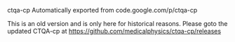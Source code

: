 ctqa-cp
Automatically exported from code.google.com/p/ctqa-cp

This is an old version and is only here for historical reasons. Please goto the updated CTQA-cp at https://github.com/medicalphysics/ctqa-cp/releases
